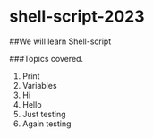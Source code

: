 # shell-script-2023

##We will learn Shell-script

###Topics covered.

1. Print
2. Variables
3. Hi 
4. Hello
5. Just testing
6. Again testing